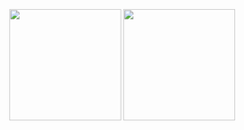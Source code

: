 <span>
  <img height=200 align="center" src="https://github-readme-stats-six-kohl-69.vercel.app/api?username=rilomilo&rank_icon=github" />
</span>
<span>
  <img height=200 align="center" src="https://github-readme-stats-six-kohl-69.vercel.app/api/top-langs?username=rilomilo&layout=compact&langs_count=8&card_width=320" />
</span>
